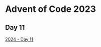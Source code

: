 # Advent of Code 2023

## Day 11

[2024 - Day 11](https://adventofcode.com/2024/day/11 "Advent of Code 2024 Day 11")